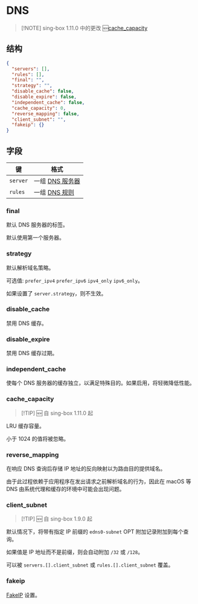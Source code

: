 # DNS

> [!NOTE] sing-box 1.11.0 中的更改
> :new:[cache_capacity](#cache-capacity)

## 结构

```json
{
  "servers": [],
  "rules": [],
  "final": "",
  "strategy": "",
  "disable_cache": false,
  "disable_expire": false,
  "independent_cache": false,
  "cache_capacity": 0,
  "reverse_mapping": false,
  "client_subnet": "",
  "fakeip": {}
}
```

## 字段

| 键       | 格式                        |
| -------- | --------------------------- |
| `server` | 一组 [DNS 服务器](./server) |
| `rules`  | 一组 [DNS 规则](./rule)     |

### final

默认 DNS 服务器的标签。

默认使用第一个服务器。

### strategy

默认解析域名策略。

可选值: `prefer_ipv4` `prefer_ipv6` `ipv4_only` `ipv6_only`。

如果设置了 `server.strategy`，则不生效。

### disable_cache

禁用 DNS 缓存。

### disable_expire

禁用 DNS 缓存过期。

### independent_cache

使每个 DNS 服务器的缓存独立，以满足特殊目的。如果启用，将轻微降低性能。

### cache_capacity

> [!TIP] 🆕 自 sing-box 1.11.0 起

LRU 缓存容量。

小于 1024 的值将被忽略。

### reverse_mapping

在响应 DNS 查询后存储 IP 地址的反向映射以为路由目的提供域名。

由于此过程依赖于应用程序在发出请求之前解析域名的行为，因此在 macOS 等 DNS 由系统代理和缓存的环境中可能会出现问题。

### client_subnet

> [!TIP] 🆕 自 sing-box 1.9.0 起

默认情况下，将带有指定 IP 前缀的 `edns0-subnet` OPT 附加记录附加到每个查询。

如果值是 IP 地址而不是前缀，则会自动附加 `/32` 或 `/128`。

可以被 `servers.[].client_subnet` 或 `rules.[].client_subnet` 覆盖。

### fakeip

[FakeIP](./fakeip) 设置。
